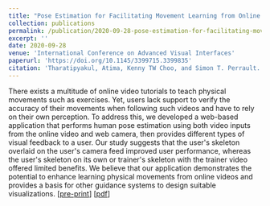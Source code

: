 ```yaml
---
title: "Pose Estimation for Facilitating Movement Learning from Online Videos"
collection: publications
permalink: /publication/2020-09-28-pose-estimation-for-facilitating-movement-learning
excerpt: ''
date: 2020-09-28
venue: 'International Conference on Advanced Visual Interfaces'
paperurl: 'https://doi.org/10.1145/3399715.3399835'
citation: 'Tharatipyakul, Atima, Kenny TW Choo, and Simon T. Perrault. &quot;Pose estimation for facilitating movement learning from online videos.&quot; <i>Proceedings of the International Conference on Advanced Visual Interfaces.</i> 2020.'
---
```

There exists a multitude of online video tutorials to teach physical movements such as exercises. Yet, users lack support to verify the accuracy of their movements when following such videos and have to rely on their own perception. To address this, we developed a web-based application that performs human pose estimation using both video inputs from the online video and web camera, then provides different types of visual feedback to a user. Our study suggests that the user's skeleton overlaid on the user's camera feed improved user performance, whereas the user's skeleton on its own or trainer's skeleton with the trainer video offered limited benefits. We believe that our application demonstrates the potential to enhance learning physical movements from online videos and provides a basis for other guidance systems to design suitable visualizations. [[pre-print](https://arxiv.org/abs/2004.03209)] [[pdf](https://dl.acm.org/doi/10.1145/3399715.3399835?cid=99659116563)]
